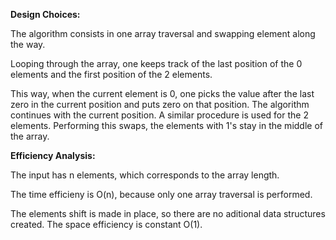 
**Design Choices:**

The algorithm consists in one array traversal and swapping element along the way.

Looping through the array, one keeps track of the last position of the 0 elements and the first position of the 2 elements.

This way, when the current element is 0, one picks the value after the last zero in the current position and puts zero on that position. The algorithm continues with the current position. A similar procedure is used for the 2 elements. Performing this swaps, the elements with 1's stay in the middle of the array.


**Efficiency Analysis:**

The input has n elements, which corresponds to the array length.

The time efficieny is O(n), because only one array traversal is performed.

The elements shift is made in place, so there are no aditional data structures created. The space efficiency is constant O(1).